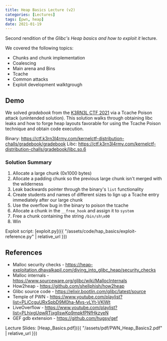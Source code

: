 ```yaml
---
title: Heap Basics Lecture (v2)
categories: [Lectures]
tags: [pwn, heap]
date: 2021-01-19
---
```


Second rendition of the *Glibc's Heap basics and how to exploit it* lecture.

We covered the following topics:
- Chunks and chunk implementation
- Coalescing
- Main arena and Bins
- Tcache
- Common attacks
- Exploit development walktgrough


## Demo

We solved *gradebook* from the [K3RN3L CTF 2021](https://ctf.k3rn3l4rmy.com/Challenges) via a Tcache Poison attack (unintended solution). This solution walks through obtaining libc leaks and how to forge heap layouts favorable for using the Tcache Poison technique and obtain code execution. 

Binary: https://ctf.k3rn3l4rmy.com/kernelctf-distribution-challs/gradebook/gradebook
Libc: https://ctf.k3rn3l4rmy.com/kernelctf-distribution-challs/gradebook/libc.so.6

### Solution Summary
1. Allocate a large chunk (0x1000 bytes) 
2. Allocate a padding chunk so the previous large chunk isn't merged with the wilderness
3. Leak backwards pointer through the binary's `list` functionality
4. Create students and names of different sizes to lign up a Tcache entry immediately after our large chunk
5. Use the overflow bug in the binary to poison the tcache
6. Allocate a chunk in the `__free_hook` and assign it to `system`
7. Free a chunk containing the string `/bin/sh\x00`
8. Win

Exploit script: [exploit.py]({{ "/assets/code/hap_basics/exploit-reference.py" | relative_url }})

## References

- Malloc security checks - https://heap-exploitation.dhavalkapil.com/diving_into_glibc_heap/security_checks
- Malloc internals - https://www.sourceware.org/glibc/wiki/MallocInternals
- How2heap - https://github.com/shellphish/how2heap
- Glibc source code - https://elixir.bootlin.com/glibc/latest/source
- Temple of PWN - https://www.youtube.com/playlist?list=PLiCcguURxSpbD9M0ha-Mvs-vLYt-VKlWt
- LiveOverflow - https://www.youtube.com/playlist?list=PLhixgUqwRTjxglIswKp9mpkfPNfHkzyeN
- GEF gdb extension - https://github.com/hugsy/gef


Lecture Slides: [Heap_Basics.pdf]({{ "/assets/pdf/PWN_Heap_Basics2.pdf" | relative_url }})
